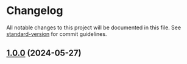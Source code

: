 # Changelog


All notable changes to this project will be documented in this file. See [standard-version](https://github.com/conventional-changelog/standard-version) for commit guidelines.



## [1.0.0](https://github.com/Ki-Blog/BlogMitDashboard/compare/v0.0.3...v1.0.0) (2024-05-27)

